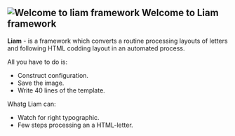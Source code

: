 ![Welcome to liam framework](http://new.tinygrab.com/fcf702cda77ee471a30017b9c33a015ab10cd9d74d.jpg)
Welcome to Liam framework
-----
**Liam** - is a framework which converts a routine processing layouts
of letters and following HTML codding layout in an automated process.

All you have to do is:
* Construct configuration.
* Save the image.
* Write 40 lines of the template.

Whatg Liam can:
* Watch for right typographic.
* Few steps processing an a HTML-letter.
